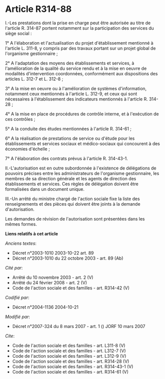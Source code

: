 # Article R314-88

I.-Les prestations dont la prise en charge peut être autorisée au titre de l'article R. 314-87 portent notamment sur la
participation des services du siège social : 

1° A l'élaboration et l'actualisation du projet d'établissement mentionné à l'article L. 311-8, y compris par des travaux
portant sur un projet global de l'organisme gestionnaire ; 

2° A l'adaptation des moyens des établissements et services, à l'amélioration de la qualité du service rendu et à la mise en
oeuvre de modalités d'intervention coordonnées, conformément aux dispositions des articles L. 312-7 et L. 312-8 ; 

3° A la mise en oeuvre ou à l'amélioration de systèmes d'information, notamment ceux mentionnés à l'article L. 312-9, et ceux
qui sont nécessaires à l'établissement des indicateurs mentionnés à l'article R. 314-28 ; 

4° A la mise en place de procédures de contrôle interne, et à l'exécution de ces contrôles ; 

5° A la conduite des études mentionnées à l'article R. 314-61 ; 

6° A la réalisation de prestations de service ou d'étude pour les établissements et services sociaux et médico-sociaux qui
concourent à des économies d'échelle ; 

7° A l'élaboration des contrats prévus à l'article R. 314-43-1. 

II.-L'autorisation est en outre subordonnée à l'existence de délégations de pouvoirs précises entre les administrateurs de
l'organisme gestionnaire, les membres de sa direction générale et les agents de direction des établissements et services. Ces
règles de délégation doivent être formalisées dans un document unique. 

III.-Un arrêté du ministre chargé de l'action sociale fixe la liste des renseignements et des pièces qui doivent être joints
à la demande d'autorisation. 

Les demandes de révision de l'autorisation sont présentées dans les mêmes formes.

**Liens relatifs à cet article**

_Anciens textes_:

  - Décret n°2003-1010 2003-10-22 art. 89
  - Décret n°2003-1010 du 22 octobre 2003 - art. 89 (Ab)

_Cité par_:

  - Arrêté du 10 novembre 2003 - art. 2 (V)
  - Arrêté du 24 février 2008 - art. 2 (V)
  - Code de l'action sociale et des familles - art. R314-42 (V)

_Codifié par_:

  - Décret n°2004-1136 2004-10-21

_Modifié par_:

  - Décret n°2007-324 du 8 mars 2007 - art. 1 () JORF 10 mars 2007

_Cite_:

  - Code de l'action sociale et des familles - art. L311-8 (V)
  - Code de l'action sociale et des familles - art. L312-7 (V)
  - Code de l'action sociale et des familles - art. L312-9 (V)
  - Code de l'action sociale et des familles - art. R314-28 (V)
  - Code de l'action sociale et des familles - art. R314-43-1 (V)
  - Code de l'action sociale et des familles - art. R314-61 (V)
